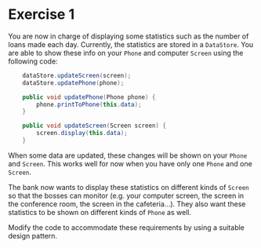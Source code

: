# Exercise 1

You are now in charge of displaying some statistics such as the number of loans made each day. Currently, the statistics are stored in a `DataStore`. You are able to show these info on your `Phone` and computer `Screen` using the following code:  

```java
    dataStore.updateScreen(screen);
    dataStore.updatePhone(phone);
```
        
```java
    public void updatePhone(Phone phone) {
        phone.printToPhone(this.data);
    }

    public void updateScreen(Screen screen) {
        screen.display(this.data);
    }
``` 
When some data are updated, these changes will be shown on your `Phone` and `Screen`. This works well for now when you have only one `Phone` and one `Screen`.

The bank now wants to display these statistics on different kinds of `Screen` so that the bosses can monitor (e.g. your computer screen, the screen in the conference room, the screen in the cafeteria...). They also want these statistics to be shown on different kinds of `Phone` as well. 

Modify the code to accommodate these requirements by using a suitable design pattern.
